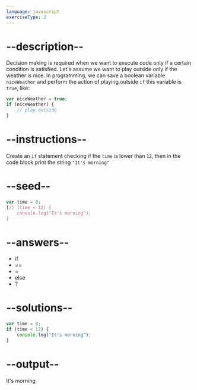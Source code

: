 ```yaml
---
language: javascript
exerciseType: 2
---
```


# --description--

Decision making is required when we want to execute code only if a certain condition is satisfied.
Let's assume we want to play outside only if the weather is nice.
In programming, we can save a boolean variable `niceWeather` and perform the action of playing outside `if` this variable is `true`, like:
```javascript
var niceWeather = true;
if (niceWeather) {
    // play outside
}
```

# --instructions--

Create an `if` statement checking if the `time` is lower than `12`, then in the code block print the string `"It's morning"`

# --seed--

```javascript
var time = 8;
[/] (time < 12) {
    console.log("It's morning");
}
```

# --answers--

- if
- ==
- =
- else
- ?

# --solutions--

```javascript
var time = 8;
if (time < 12) {
    console.log("It's morning");
}
```

# --output--

It's morning
